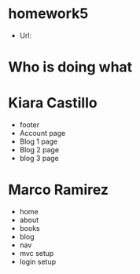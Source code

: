 # homework5
- Url:
# Who is doing what
# Kiara Castillo
- footer
- Account page
- Blog 1 page
- Blog 2 page
- blog 3 page

# Marco Ramirez 
- home
- about
- books
- blog
- nav
- mvc setup
- login setup